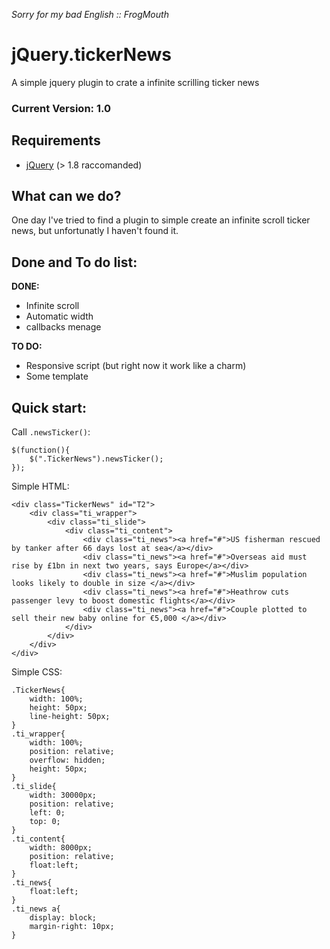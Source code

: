 _Sorry for my bad English :: FrogMouth_

jQuery.tickerNews
===============

A simple jquery plugin to crate a infinite scrilling ticker news

### Current Version: 1.0

Requirements
---------------------

* [jQuery](http://jquery.com/ "jQuery Home") (> 1.8 raccomanded)


What can we do?
---------------

One day I've tried to find a plugin to simple create an infinite scroll ticker news, but unfortunatly I haven't found it.


Done and To do list:
---------------------

**DONE:**

- Infinite scroll
- Automatic width
- callbacks menage


**TO DO:**

- Responsive script (but right now it work like a charm)
- Some template

Quick start:
---

Call `.newsTicker()`:

	$(function(){
		$(".TickerNews").newsTicker();
	});

Simple HTML:

	<div class="TickerNews" id="T2">
	    <div class="ti_wrapper">
	        <div class="ti_slide">
	            <div class="ti_content">
	                <div class="ti_news"><a href="#">US fisherman rescued by tanker after 66 days lost at sea</a></div>
					<div class="ti_news"><a href="#">Overseas aid must rise by £1bn in next two years, says Europe</a></div>
					<div class="ti_news"><a href="#">Muslim population looks likely to double in size </a></div>
					<div class="ti_news"><a href="#">Heathrow cuts passenger levy to boost domestic flights</a></div>
					<div class="ti_news"><a href="#">Couple plotted to sell their new baby online for €5,000 </a></div>
	            </div>
	        </div>
	    </div>
    </div>  

Simple CSS:

	.TickerNews{
		width: 100%;
		height: 50px;
		line-height: 50px;
	}
	.ti_wrapper{
		width: 100%;
		position: relative;
		overflow: hidden;
		height: 50px;
	}
	.ti_slide{
		width: 30000px;
		position: relative;
		left: 0;
		top: 0;
	}
	.ti_content{
		width: 8000px;
		position: relative;
		float:left;
	}
	.ti_news{
		float:left;
	}
	.ti_news a{
		display: block;
		margin-right: 10px;
	}

